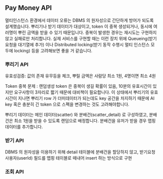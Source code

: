 ## Pay Money API

멀티인스턴스 환경에서 데이터 오류는 DBMS 의 원자성으로 간단하게 방어가 되도록 설계했습니다.
뿌리기나 받기 데이터가 대상이고, token 이 중복 생성되거나, 동시에 여러명이 뿌린 금액을 받을 수 있기 때문입니다.
중복이 발생한 경우는 재시도는 구현하지 않고 실패로만 처리합니다.
실제 서비스를 구현할 때는 이런 장치 위에 Queueing(받기 요청을 대기열에 추가) 이나
Distributed locking(받기 동작 수행시 멀티 인스턴스 모두에 locking) 등을 고려해보면 좋을 거 같습니다.


### 뿌리기 API

유효성검증: 값의 존재 유무등을 체크, 뿌릴 금액은 사람당 최소 1원, 4명이면 최소 4원

Token 중복 문제 : 랜덤생성 token 은 중복이 생길 확률이 있음, 10분의 유효시간이 있지만 요구사항이 3자리로 짧기 때문에 대비책이 필요합니다.
이 상태에서 뿌리기의 유효시간이 지나면 뿌리기 row 가 더미데이터가 되는데도 key 공간을 차지하기 때문에 AI key 혹은 충분히 긴 token 으로 스펙을 변경하는 것도 고려해야합니다.

뿌리기 데이터는 메인 데이터(scatter) 와 분배건(scatter_detail) 로 구성하였고, 분배건은 최소 1원을 받을 수 있도록 랜덤으로 배정합니다.
분배건을 유저가 받을 경우 맵핑데이터를 추가합니다. 


### 받기 API

DBMS 의 원자성을 이용하기 위해 detail 테이블에 분배건을 할당하지 않고, 받기요청사용자(userId) 필드를 맵핑 테이블로 떼내어 insert 하는 방식으로 구현 


### 조회 API


